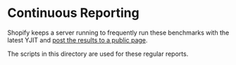 # Continuous Reporting

Shopify keeps a server running to frequently run these benchmarks with the latest YJIT and
[post the results to a public page](https://shopify.github.io/yjit-metrics).

The scripts in this directory are used for these regular reports.
